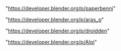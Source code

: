"https://developer.blender.org/p/paperbenni"

"https://developer.blender.org/p/aras_p"

 
"https://developer.blender.org/p/droidden"


"https://developer.blender.org/p/Alpi"


 
